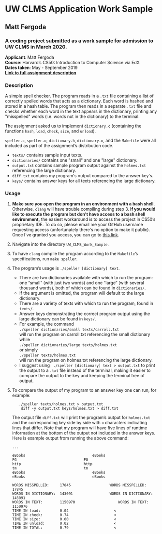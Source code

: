 
# UW CLMS Application Work Sample
## Matt Fergoda
### A coding project submitted as a work sample for admission to UW CLMS in March 2020.


**Applicant**: Matt Fergoda  
**Course**: Harvard’s CS50: Introduction to Computer Science via EdX  
**Dates taken**: May - September 2019  
[**Link to full assignment description**](https://docs.cs50.net/2019/x/psets/4/speller/hashtable/speller.html)  

### Description
A simple spell checker. The program reads in a `.txt` file containing a list of correctly spelled words that acts as a dictionary. Each word is hashed and stored in a hash table. The program then reads in a separate `.txt` file and checks whether each word in the text appears in the dictionary, printing any "misspelled" words (i.e. words not in the dictionary) to the terminal.  

The assignment asked us to implement `dictionary.c` (containing the functions `hash`, `load`, `check`, `size`, and `unload`).  

`speller.c`, `speller.o`, `dictionary.h`, `dictionary.o`, and the `Makefile` were all included as part of the assignment’s distribution code.  

* `texts/` contains sample input texts.  
* `dictionaries/` contains one "small" and one "large" dictionary.  
* `output.txt` contains sample program output against the `holmes.txt` referencing the large dictionary.   
* `diff.txt` contains my program's output compared to the answer key's.  
* `keys/` contains answer keys for all texts referencing the large dictionary.   
### Usage
1. **Make sure you open the program in an environment with a bash shell**. Otherwise, `clang` will have trouble compiling during step 3. **If you would like to execute the program but don't have access to a bash shell environment,** the easiest workaround is to access the project in CS50’s proprietary IDE. To do so, please email me your GitHub username requesting access (unfortunately there's no option to make it public). Once I've granted you access, you can go to [this link](https://ide.cs50.io/mattfergoda/ide).

2. Navigate into the directory `UW_CLMS_Work_Sample`.

3. To have `clang` compile the program according to the `Makefile`’s specifications, run `make speller`.

4. The program’s usage is `./speller [dictionary] text`.
    * There are two dictionaries available with which to run the program: one “small” (with just two words) and one “large” (with several thousand words), both of which can be found in `dictionaries/`.
    * If the argument is omitted, the program will default to the large dictionary.
    * There are a variety of texts with which to run the program, found in `texts/`.
    * Answer keys demonstrating the correct program output using the large dictionary can be found in `keys/`.
    * For example, the command  
        ```./speller dictionaries/small texts/carroll.txt```   
    will run the program on carroll.txt referencing the small dictionary while  
        ```./speller dictionaries/large texts/holmes.txt```  
    or simply  
        ```./speller texts/holmes.txt```  
    will run the program on holmes.txt referencing the large dictionary.
    * I suggest using
   ``` ./speller [dictionary] text > output.txt```
    to print the output to a `.txt` file instead of the terminal, making it easier to compare the output to the key and keeping the terminal free of output.

5. To compare the output of my program to an answer key one can run, for example:
   ```
      ./speller texts/holmes.txt > output.txt
       diff -y output.txt keys/holmes.txt > diff.txt
    ```
    The output file `diff.txt` will print the program’s output for `holmes.txt` and the corresponding key side by side with `<` characters indicating lines that differ. Note that my program will have five lines of runtime information at the bottom of the output not included in the answer keys.  
    Here is example output from running the above command:
    ```
    ...
    
   eBooks								eBooks
   PG								PG
   http								http
   tm								tm
   eBooks								eBooks
   eBooks								eBooks

   WORDS MISSPELLED:     17845					WORDS MISSPELLED:     17845
   WORDS IN DICTIONARY:  143091					WORDS IN DICTIONARY:  143091
   WORDS IN TEXT:        1150970					WORDS IN TEXT:        1150970
   TIME IN load:         0.04				      <
   TIME IN check:        0.74				      <
   TIME IN size:         0.00				      <
   TIME IN unload:       0.02				      <
   TIME IN TOTAL:        0.79				      <
   ```
